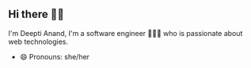 ## Hi there 👋🏽 
I'm Deepti Anand, I'm a software engineer 👩🏽‍💻 who is passionate about web technologies.

- 😄 Pronouns: she/her
